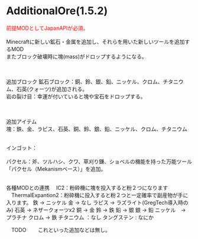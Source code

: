 AdditionalOre(1.5.2)
=============
<font color = "#FF0000">前提MODとしてJapanAPIが必須。</font>
<BR><BR>
Minecraftに新しい鉱石・金属を追加し、それらを用いた新しいツールを追加するMOD<BR>
またブロック破壊時に塊(mass)がドロップするようになる。<BR>
  <BR><BR>

追加ブロック
  鉱石ブロック：銅、鈴、銀、鉛、ニッケル、クロム、チタニウム、石英(クォーツ)が追加される。<BR>
  岩の裂け目：幸運が付いていると塊や宝石をドロップする。<BR>
  <BR><BR>
  
追加アイテム<BR>
  塊：鉄、金、ラピス、石英、銅、鈴、銀、鉛、ニッケル、クロム、チタニウム<BR><BR>
  
  インゴット：<BR><BR>
  パクセル：斧、ツルハシ、クワ、草刈り鎌、ショベルの機能を持った万能ツール「パクセル（Mekanismベース）」を追加。<BR><BR>
  
  
  
 各種MODとの連携
 　IC2：粉砕機に塊を投入すると粉２つになります
 　ThermalExpantion2：粉砕機に投入すると粉２つと一定確率で副産物が手に入ります。
		鉄 -> ニッケル
		金 -> なし
		ラピス -> ラズライト(GregTech導入時のみ)
		石英 -> ネザークォーツx2
		銅 -> 金
		鈴 -> 鉄
		鉛 -> 銀
		銀 -> 鉛
		ニッケル　-> プラチナ
		クロム -> 鉄
		チタニウム ：なし
		タングステン : なにか
		
　TODO
　　これといった追加などは無し。
